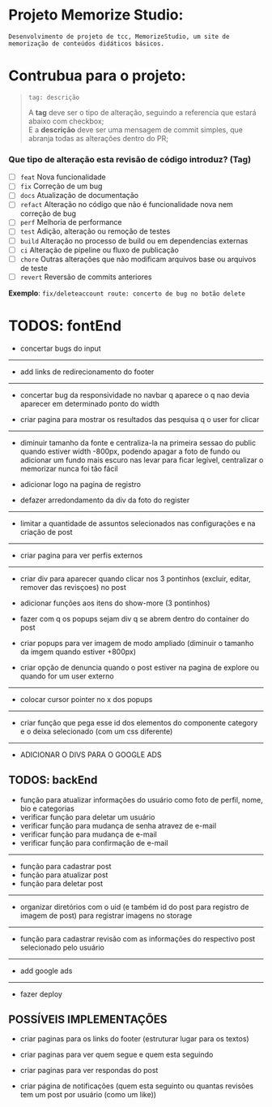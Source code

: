 # Projeto Memorize Studio:

    Desenvolvimento de projeto de tcc, MemorizeStudio, um site de memorização de conteúdos didáticos básicos.

# Contrubua para o projeto:

> ```
> tag: descrição
> ```
>
> A **tag** deve ser o tipo de alteração, seguindo a referencia que estará abaixo com checkbox;\
> E a **descrição** deve ser uma mensagem de commit simples, que abranja todas as alterações dentro do PR;

### Que tipo de alteração esta revisão de código introduz? (Tag)

- [ ] `feat` Nova funcionalidade
- [ ] `fix` Correção de um bug
- [ ] `docs` Atualização de documentação
- [ ] `refact` Alteração no código que não é funcionalidade nova nem correção de bug
- [ ] `perf` Melhoria de performance
- [ ] `test` Adição, alteração ou remoção de testes
- [ ] `build` Alteração no processo de build ou em dependencias externas
- [ ] `ci` Alteração de pipeline ou fluxo de publicação
- [ ] `chore` Outras alterações que não modificam arquivos base ou arquivos de teste
- [ ] `revert` Reversão de commits anteriores

**Exemplo**: `fix/deleteaccount route: concerto de bug no botão delete`

# TODOS: fontEnd

- concertar bugs do input

---

- add links de redirecionamento do footer

---

- concertar bug da responsividade no navbar q aparece o q nao devia aparecer em determinado ponto do width

- criar pagina para mostrar os resultados das pesquisa q o user for clicar

---

- diminuir tamanho da fonte e centraliza-la na primeira sessao do public quando estiver width -800px, podendo apagar a foto de fundo ou adicionar um fundo mais escuro nas levar para ficar legível, centralizar o memorizar nunca foi tão fácil

- adicionar logo na pagina de registro

- defazer arredondamento da div da foto do register

---

- limitar a quantidade de assuntos selecionados nas configurações e na criação de post

---

- criar pagina para ver perfis externos

---

- criar div para aparecer quando clicar nos 3 pontinhos (excluir, editar, remover das revisçoes) no post

- adicionar funções aos itens do show-more (3 pontinhos)

- fazer com q os popups sejam div q se abrem dentro do container do post

- criar popups para ver imagem de modo ampliado (diminuir o tamanho da imgem quando estiver +800px)

- criar opção de denuncia quando o post estiver na pagina de explore ou quando for um user externo

---

- colocar cursor pointer no x dos popups

---

- criar função que pega esse id dos elementos do componente category e o deixa selecionado (com um css diferente)

---

- ADICIONAR O DIVS PARA O GOOGLE ADS

## TODOS: backEnd

- função para atualizar informações do usuário como foto de perfil, nome, bio e categorias
- verificar função para deletar um usuário
- verificar função para mudança de senha atravez de e-mail
- verificar função para mudança de e-mail
- verificar função para confirmação de e-mail

---

- função para cadastrar post
- função para atualizar post
- função para deletar post

---

- organizar diretórios com o uid (e também id do post para registro de imagem de post) para registrar imagens no storage

---

- função para cadastrar revisão com as informações do respectivo post selecionado pelo usuário

---

- add google ads

---

- fazer deploy

## POSSÍVEIS IMPLEMENTAÇÕES

- criar paginas para os links do footer (estruturar lugar para os textos)

- criar paginas para ver quem segue e quem esta seguindo

- criar paginas para ver respondas do post

- criar página de notificações (quem esta seguinto ou quantas revisões tem um post por usuário (como um like))
